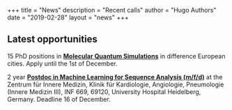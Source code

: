 +++
title = "News"
description = "Recent calls"
author = "Hugo Authors"
date = "2019-02-28"
layout = "news"
+++



## Latest opportunities

15 PhD positions in [**Molecular Quantum Simulations**](http://moqs.eu/open-positions-for-phd-candidates/) in difference European cities. Apply until the 1st of December.

2 year [**Postdoc in Machine Learning for Sequence Analysis (m/f/d)**](https://www.klinikum.uni-heidelberg.de/en/zentrum-fuer-innere-medizin-medizin-klinik/innere-medizin-iii-kardiologie-angiologie-und-pneumologie/forschung/forschung/klaus-tschira-institut-for-computational-cardiology/jobs) at the Zentrum für Innere Medizin, Klinik für Kardiologie, Angiologie, Pneumologie (Innere Medizin III), INF 669, 69120, University Hospital Heidelberg, Germany. Deadline 16 of December. 
